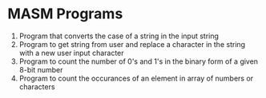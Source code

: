 # MASM Programs

1. Program that converts the case of a string in the input string
2. Program to get string from user and replace a character in the string with a new user input character
3. Program to count the number of 0's and 1's in the binary form of a given 8-bit number
4. Program to count the occurances of an element in array of numbers or characters

